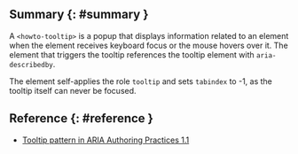 ## Summary {: #summary }

A `<howto-tooltip>` is a popup that displays information related to an element
when the element receives keyboard focus or the mouse hovers over it.
The element that triggers the tooltip references the tooltip element with
`aria-describedby`.

The element self-applies the role `tooltip` and sets `tabindex` to -1, as the
tooltip itself can never be focused.

## Reference {: #reference }

- [Tooltip pattern in ARIA Authoring Practices 1.1][tooltip-pattern]

[tooltip-pattern]: https://www.w3.org/TR/wai-aria-practices-1.1/#tooltip
